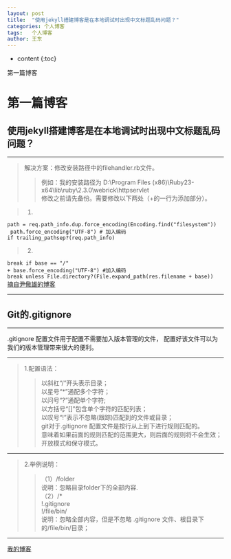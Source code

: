 ```yaml
---
layout: post
title:  "使用jekyll搭建博客是在本地调试时出现中文标题乱码问题？"
categories: 个人博客
tags:   个人博客
author: 王东
---
```



* content
{:toc}

第一篇博客




# 第一篇博客
## 使用jekyll搭建博客是在本地调试时出现中文标题乱码问题？
---
>解决方案：修改安装路径中的filehandler.rb文件。
>>例如：我的安装路径为
>D:\Program Files (x86)\Ruby23-x64\lib\ruby\2.3.0\webrick\httpservlet<br>
>修改之前请先备份。需要修改以下两处（+的一行为添加部分）。

>1.
`path = req.path_info.dup.force_encoding(Encoding.find("filesystem"))`
<br>` path.force_encoding("UTF-8") # 加入编码`
<br>`if trailing_pathsep?(req.path_info)`<br>
>2.
`break if base == "/"`<br>
`+ base.force_encoding("UTF-8") #加入编码`<br>
`break unless File.directory?(File.expand_path(res.filename + base))`
  <br>[摘自尹傲雄的博客](http://blog.csdn.net/yinaoxiong/article/details/54025482)

---
## Git的.gitignore
---
.gitignore 配置文件用于配置不需要加入版本管理的文件，
配置好该文件可以为我们的版本管理带来很大的便利。

---
>1.配置语法：
>>以斜杠“/”开头表示目录；<br>
>>以星号“*”通配多个字符；<br>
>>以问号“?”通配单个字符; <br>
>>以方括号“[]”包含单个字符的匹配列表；<br>
>>以叹号“!”表示不忽略(跟踪)匹配到的文件或目录；<br>
>>git对于.gitignore 配置文件是按行从上到下进行规则匹配的。<br>
>>意味着如果前面的规则匹配的范围更大，则后面的规则将不会生效；<br>
>>开放模式和保守模式。

---
>2.举例说明：
>>（1）/folder <br>
说明：忽略目录folder下的全部内容.  
>>（2）/* <br>
  !.gitignore <br>
 !/file/bin/<br>
说明：忽略全部内容，但是不忽略 .gitignore 文件、根目录下的/file/bin/目录；

---
[我的博客](http://www.kingseast.me)